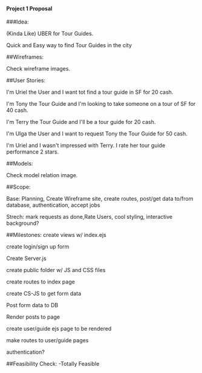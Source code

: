 #### Project 1 Proposal

###Idea: 

(Kinda Like) UBER for Tour Guides.

Quick and Easy way to find Tour Guides in the city  

##Wireframes:

Check wireframe images.

##User Stories:

I'm Uriel the User and I want tot find a tour guide in SF for 20 cash.

I'm Tony the Tour Guide and I'm looking to take someone on a tour of SF for 40 cash.

I'm Terry the Tour Guide and I'll be a tour guide for 20 cash.

I'm Ulga the User and I want to request Tony the Tour Guide for 50 cash. 

I'm Uriel and I wasn't impressed with Terry. I rate her tour guide performance 2 stars.

##Models:

Check model relation image.

##Scope:

Base: 
Planning, Create Wireframe site, create routes, post/get data to/from database, authentication, accept jobs

Strech: 
mark requests as done,Rate Users, cool styling, interactive background?

##Milestones:
create views w/ index.ejs

create login/sign up form

Create Server.js

create public folder w/ JS and CSS files

create routes to index page

create CS-JS to get form data

Post form data to DB

Render posts to page

create user/guide ejs page to be rendered

make routes to user/guide pages 

authentication?


##Feasibility Check:
-Totally Feasible






